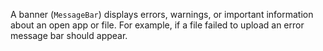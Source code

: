 A banner (`MessageBar`) displays errors, warnings, or important information about an open app or file. For example, if a file failed to upload an error message bar should appear.
